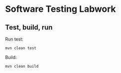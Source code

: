 # Software Testing Labwork

## Test, build, run

Run test:
```shell
mvn clean test
```

Build:
```shell
mvn clean build
```